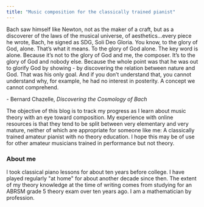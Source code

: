 ```yaml
---
title: "Music composition for the classically trained pianist"
---
```


<div class="media">
  <p>Bach saw himself like Newton, not as the maker of a craft, but as a discoverer of the laws of the musical universe, of aesthetics...every piece he wrote, Bach, he signed as SDG, Soli Deo Gloria. You know, to the glory of God, alone. That’s what it means. To the glory of God alone. The key word is alone. Because it’s not to the glory of God and me, the composer. It’s to the glory of God and nobody else. Because the whole point was that he was out to glorify God by showing - by discovering the relation between nature and God. That was his only goal. And if you don’t understand that, you cannot understand why, for example, he had no interest in posterity. A concept we cannot comprehend.</p>
  
  <p>- Bernard Chazelle, <i>Discovering the Cosmology of Bach</i></p>
</div>

The objective of this blog is to track my progress as I learn about music theory with an eye toward composition. My experience with online resources is that they tend to be split between very elementary and very mature, neither of which are appropriate for someone like me: A classically trained amateur pianist with no theory education. I hope this may be of use for other amateur musicians trained in performance but not theory.

<h3>About me</h3>

I took classical piano lessons for about ten years before college. I have played regularly "at home" for about another decade since then. The extent of my theory knowledge at the time of writing comes from studying for an ABRSM grade 5 theory exam over ten years ago. I am a mathematician by profession.

